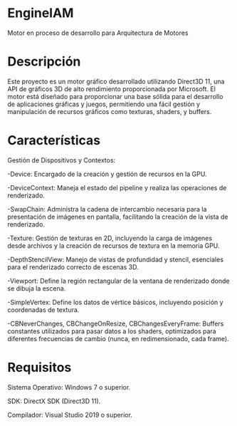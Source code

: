 # EngineIAM
Motor en proceso de desarrollo para Arquitectura de Motores

# Descripción
Este proyecto es un motor gráfico desarrollado utilizando Direct3D 11, una API de gráficos 3D de alto rendimiento proporcionada por Microsoft. 
El motor está diseñado para proporcionar una base sólida para el desarrollo de aplicaciones gráficas y juegos, permitiendo una fácil gestión 
y manipulación de recursos gráficos como texturas, shaders, y buffers.

# Características
Gestión de Dispositivos y Contextos:

-Device: Encargado de la creación y gestión de recursos en la GPU.

-DeviceContext: Maneja el estado del pipeline y realiza las operaciones de renderizado.

-SwapChain: Administra la cadena de intercambio necesaria para la presentación de imágenes en pantalla, 
facilitando la creación de la vista de renderizado.

-Texture: Gestión de texturas en 2D, incluyendo la carga de imágenes desde archivos y la creación de recursos 
de textura en la memoria GPU.

-DepthStencilView: Manejo de vistas de profundidad y stencil, esenciales para el renderizado 
correcto de escenas 3D.

-Viewport: Define la región rectangular de la ventana de renderizado donde se dibuja la escena.

-SimpleVertex: Define los datos de vértice básicos, incluyendo posición y coordenadas de textura.

-CBNeverChanges, CBChangeOnResize, CBChangesEveryFrame: Buffers constantes utilizados para pasar datos a los shaders, 
optimizados para diferentes frecuencias de cambio (nunca, en redimensionado, cada frame).

# Requisitos
Sistema Operativo: Windows 7 o superior.

SDK: DirectX SDK (Direct3D 11).

Compilador: Visual Studio 2019 o superior.
